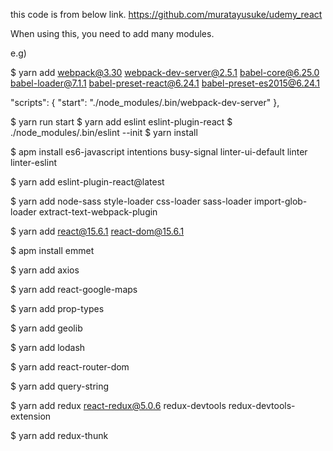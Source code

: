 this code is from below link. 
https://github.com/muratayusuke/udemy_react

When using this, you need to add many modules.

e.g)

$ yarn add webpack@3.30 webpack-dev-server@2.5.1 babel-core@6.25.0 babel-loader@7.1.1 babel-preset-react@6.24.1 babel-preset-es2015@6.24.1

"scripts": {
    "start": "./node_modules/.bin/webpack-dev-server"
},

$ yarn run start
$ yarn add eslint eslint-plugin-react
$ ./node_modules/.bin/eslint --init
$ yarn install

$ apm install es6-javascript intentions busy-signal linter-ui-default linter linter-eslint

$ yarn add eslint-plugin-react@latest

$ yarn add node-sass style-loader css-loader sass-loader import-glob-loader extract-text-webpack-plugin

$ yarn add react@15.6.1 react-dom@15.6.1 

$ apm install emmet

$ yarn add axios

$ yarn add react-google-maps

$ yarn add prop-types

$ yarn add geolib

$ yarn add lodash

$ yarn add react-router-dom

$ yarn add query-string

$ yarn add redux react-redux@5.0.6 redux-devtools redux-devtools-extension

$ yarn add redux-thunk

